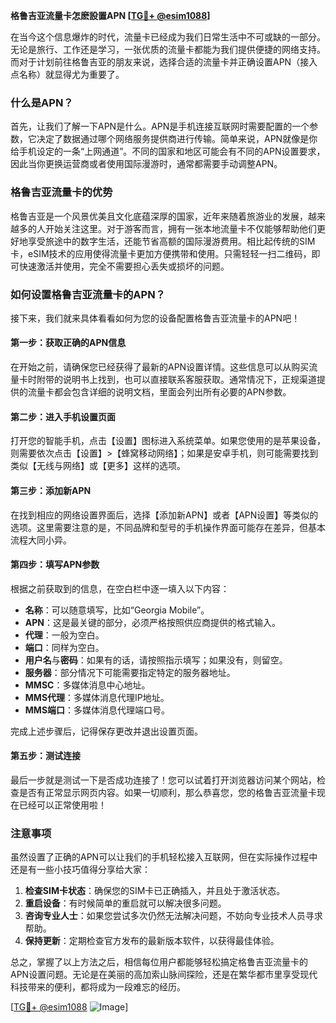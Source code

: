 **格鲁吉亚流量卡怎麽設置APN [[TG💪+ @esim1088](https://t.me/s/esim1088)]**

在当今这个信息爆炸的时代，流量卡已经成为我们日常生活中不可或缺的一部分。无论是旅行、工作还是学习，一张优质的流量卡都能为我们提供便捷的网络支持。而对于计划前往格鲁吉亚的朋友来说，选择合适的流量卡并正确设置APN（接入点名称）就显得尤为重要了。

### 什么是APN？

首先，让我们了解一下APN是什么。APN是手机连接互联网时需要配置的一个参数，它决定了数据通过哪个网络服务提供商进行传输。简单来说，APN就像是你给手机设定的一条“上网通道”。不同的国家和地区可能会有不同的APN设置要求，因此当你更换运营商或者使用国际漫游时，通常都需要手动调整APN。

### 格鲁吉亚流量卡的优势

格鲁吉亚是一个风景优美且文化底蕴深厚的国家，近年来随着旅游业的发展，越来越多的人开始关注这里。对于游客而言，拥有一张本地流量卡不仅能够帮助他们更好地享受旅途中的数字生活，还能节省高额的国际漫游费用。相比起传统的SIM卡，eSIM技术的应用使得流量卡更加方便携带和使用。只需轻轻一扫二维码，即可快速激活并使用，完全不需要担心丢失或损坏的问题。

### 如何设置格鲁吉亚流量卡的APN？

接下来，我们就来具体看看如何为您的设备配置格鲁吉亚流量卡的APN吧！

#### 第一步：获取正确的APN信息

在开始之前，请确保您已经获得了最新的APN设置详情。这些信息可以从购买流量卡时附带的说明书上找到，也可以直接联系客服获取。通常情况下，正规渠道提供的流量卡都会包含详细的说明文档，里面会列出所有必要的APN参数。

#### 第二步：进入手机设置页面

打开您的智能手机，点击【设置】图标进入系统菜单。如果您使用的是苹果设备，则需要依次点击【设置】>【蜂窝移动网络】；如果是安卓手机，则可能需要找到类似【无线与网络】或【更多】这样的选项。

#### 第三步：添加新APN

在找到相应的网络设置界面后，选择【添加新APN】或者【APN设置】等类似的选项。这里需要注意的是，不同品牌和型号的手机操作界面可能存在差异，但基本流程大同小异。

#### 第四步：填写APN参数

根据之前获取到的信息，在空白栏中逐一填入以下内容：
- **名称**：可以随意填写，比如“Georgia Mobile”。
- **APN**：这是最关键的部分，必须严格按照供应商提供的格式输入。
- **代理**：一般为空白。
- **端口**：同样为空白。
- **用户名**与**密码**：如果有的话，请按照指示填写；如果没有，则留空。
- **服务器**：部分情况下可能需要指定特定的服务器地址。
- **MMSC**：多媒体消息中心地址。
- **MMS代理**：多媒体消息代理IP地址。
- **MMS端口**：多媒体消息代理端口号。

完成上述步骤后，记得保存更改并退出设置页面。

#### 第五步：测试连接

最后一步就是测试一下是否成功连接了！您可以试着打开浏览器访问某个网站，检查是否有正常显示网页内容。如果一切顺利，那么恭喜您，您的格鲁吉亚流量卡现在已经可以正常使用啦！

### 注意事项

虽然设置了正确的APN可以让我们的手机轻松接入互联网，但在实际操作过程中还是有一些小技巧值得分享给大家：

1. **检查SIM卡状态**：确保您的SIM卡已正确插入，并且处于激活状态。
2. **重启设备**：有时候简单的重启就可以解决很多问题。
3. **咨询专业人士**：如果您尝试多次仍然无法解决问题，不妨向专业技术人员寻求帮助。
4. **保持更新**：定期检查官方发布的最新版本软件，以获得最佳体验。

总之，掌握了以上方法之后，相信每位用户都能够轻松搞定格鲁吉亚流量卡的APN设置问题。无论是在美丽的高加索山脉间探险，还是在繁华都市里享受现代科技带来的便利，都将成为一段难忘的经历。

[[TG💪+ @esim1088](https://t.me/s/esim1088) ![Image](https://i.postimg.cc/4NQfJmqS/Snipaste-2025-05-13-00-14-12.png)]